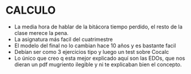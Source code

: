 # CALCULO
- La media hora de hablar de la bitácora tiempo perdido, el resto de la clase merece la pena.
- La asignatura más facil del cuatrimestre
- El modelo del final no lo cambian hace 10 años y es bastante facil
- Debían ser como 3 ejercicios tipo y luego un test sobre Cocalc
- Lo único que creo q esta mejor explicado aquí son las EDOs, que nos dieran un pdf mugriento ilegible y ni te explicaban bien el concepto.
